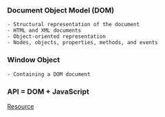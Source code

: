 ### Document Object Model (DOM)
    - Structural representation of the document
    - HTML and XML documents
    - Object-oriented representation
    - Nodes, objects, properties, methods, and events

### Window Object
    - Containing a DOM document

### API = DOM + JavaScript

[Resource](https://www.w3schools.com/js/js_htmldom.asp)

